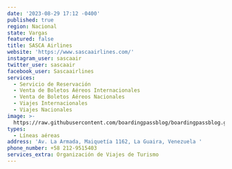 ```yaml
---
date: '2023-08-29 17:12 -0400'
published: true
region: Nacional
state: Vargas
featured: false
title: SASCA Airlines
website: 'https://www.sascaairlines.com/'
instagram_user: sascaair
twitter_user: sascaair
facebook_user: Sascaairlines
services:
  - Servicio de Reservación
  - Venta de Boletos Aéreos Internacionales
  - Venta de Boletos Aéreos Nacionales
  - Viajes Internacionales
  - Viajes Nacionales
image: >-
  https://raw.githubusercontent.com/boardingpassblog/boardingpassblog.github.io/main/assets/images/SASCA-Airlines-Logo.jpg
types:
  - Líneas aéreas
address: 'Av. La Armada, Maiquetía 1162, La Guaira, Venezuela '
phone_number: +58 212-9515403
services_extra: Organización de Viajes de Turismo
---
```

